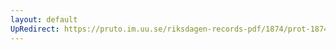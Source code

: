 ```yaml
---
layout: default
UpRedirect: https://pruto.im.uu.se/riksdagen-records-pdf/1874/prot-1874--ak--202/prot-1874--ak--202_001.pdf
---
```

